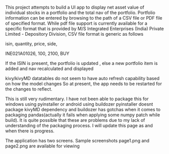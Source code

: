 This project attempts to build a UI app to display net asset value of individual stocks in a portfolio and the total 
nav of the portfolio. Portfolio information can be entered by browsing to the path of a CSV file or PDF
file of specified format. While pdf file support is currently available for a specific format that is
provided by M/S Integrated Enterprises (India) Private Limited - Depository Division, CSV file format is
generic as follows

isin,       quantity,       price,          side,

INE021A01026,            100,          2100,          BUY

If the ISIN is present, the portfolio is updated , else a new portfolio item is added and nav recalculated and displayed

kivy/kivyMD datatables do not seem to have auto refresh capability based on how the model changes So at present, the
app needs to be restarted for the changes to reflect.

This is still very rudimentary. I have not been able to package this for windows using pyinstaller or android using buildozer
pyinstaller doesnt package kivyMD dependency and buildozer has gotchas when it comes to packaging
pandas(actually it fails when applying some numpy patch while build). It is quite possible that these are problems due to 
my lack of understanding of the packaging process. I will update this page as and when there is progress.

The application has two screens. Sample screenshots page1.png and page2.png are available for viewing
